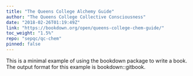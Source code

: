 ```yaml
---
title: "The Queens College Alchemy Guide"
author: "The Queens College Collective Consciousness"
date: "2018-02-26T01:19:49Z"
link: "https://bookdown.org/open/queens-college-chem-guide/"
toc_weight: "1.5%"
repo: "sepqc/qc-chem"
pinned: false
---
```


This is a minimal example of using the bookdown package to write a book. The output format for this example is bookdown::gitbook.
